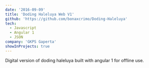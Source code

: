 ```yaml
---
date: '2016-09-09'
title: 'Doding Haleluya Web V1'
github: 'https://github.com/bonaxcrimo/Doding-Haleluya'
tech:
  - Javascript
  - Angular 1
  - JSON
company: 'GKPS Gaperta'
showInProjects: true
---
```


Digital version of doding haleluya built with angular 1 for offline use.
